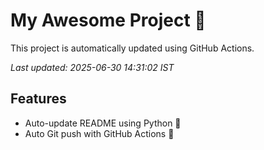 # My Awesome Project 🚀

This project is automatically updated using GitHub Actions.

_Last updated: 2025-06-30 14:31:02 IST_

## Features
- Auto-update README using Python 🐍
- Auto Git push with GitHub Actions 🤖
